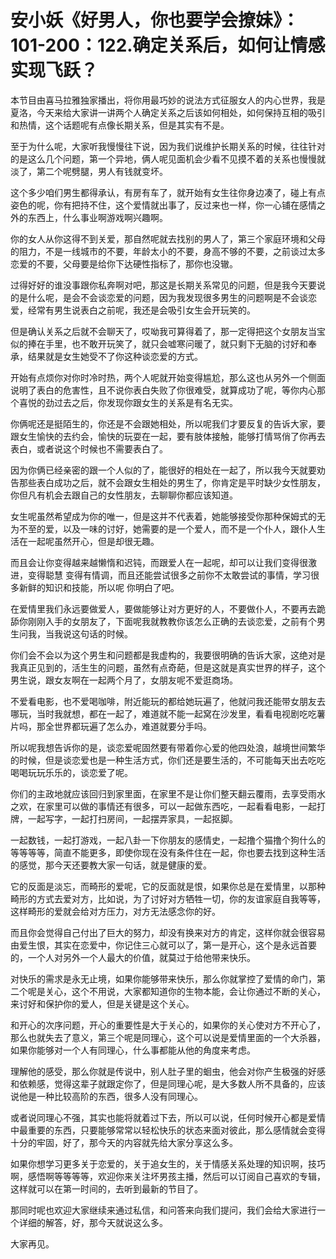 # 安小妖《好男人，你也要学会撩妹》：101-200：122.确定关系后，如何让情感实现飞跃？

本节目由喜马拉雅独家播出，将你用最巧妙的说法方式征服女人的内心世界，我是夏洛，今天来给大家讲一讲两个人确定关系之后该如何相处，如何保持互相的吸引和热情，这个话题呢有点像长期关系，但是其实有不是。

至于为什么呢，大家听我慢慢往下说，因为我们说维护长期关系的时候，往往针对的是这么几个问题，第一个异地，俩人呢见面机会少看不见摸不着的关系也慢慢就淡了，第二个呢劈腿，男人有钱就变坏。

这个多少咱们男生都得承认，有房有车了，就开始有女生往你身边凑了，碰上有点姿色的呢，你有把持不住，这个爱情就出事了，反过来也一样，你一心铺在感情之外的东西上，什么事业啊游戏啊兴趣啊。

你的女人从你这得不到关爱，那自然呢就去找别的男人了，第三个家庭环境和父母的阻力，不是一线城市的不要，年龄太小的不要，身高不够的不要，之前谈过太多恋爱的不要，父母要是给你下达硬性指标了，那你也没辙。

过得好好的谁没事跟你私奔啊对吧，那这是长期关系常见的问题，但是我今天要说的是什么呢，是会不会谈恋爱的问题，因为我发现很多男生的问题啊是不会谈恋爱，经常有男生说表白之前呢，我还是会吸引女生会开玩笑的。

但是确认关系之后就不会聊天了，哎呦我可算得着了，那一定得把这个女朋友当宝似的捧在手里，也不敢开玩笑了，就只会嘘寒问暖了，就只剩下无脑的讨好和奉承，结果就是女生她受不了你这种谈恋爱的方式。

开始有点烦你对你时冷时热，两个人呢就开始变得尴尬，那么这也从另外一个侧面说明了表白的危害性，且不说你表白失败了你很难受，就算成功了呢，等你内心那个喜悦的劲过去之后，你发现你跟女生的关系是有名无实。

你俩呢还是挺陌生的，你还是不会跟她相处，所以呢我们才要反复的告诉大家，要跟女生愉快的去约会，愉快的玩耍在一起，要有肢体接触，能够打情骂俏了你再去表白，或者说这个时候也不需要表白了。

因为你俩已经亲密的跟一个人似的了，能很好的相处在一起了，所以我今天就要劝告那些表白成功之后，就不会跟女生相处的男生了，你肯定是平时缺少女性朋友，你但凡有机会去跟自己的女性朋友，去聊聊你都应该知道。

女生呢虽然希望成为你的唯一，但是这并不代表着，她能够接受你那种保姆式的无为不至的爱，以及一味的讨好，她需要的是一个爱人，而不是一个仆人，跟仆人生活在一起呢虽然开心，但是却很无趣。

而且会让你变得越来越懒惰和迟钝，而跟爱人在一起呢，却可以让我们变得很激进，变得聪慧 变得有情调，而且还能尝试很多之前你不太敢尝试的事情，学习很多新鲜的知识和技能，所以呢 你明白了吧。

在爱情里我们永远要做爱人，要做能够让对方更好的人，不要做仆人，不要再去跪舔你刚刚入手的女朋友了，下面呢我就教教你该怎么正确的去谈恋爱，之前有个男生问我，当我说这句话的时候。

你们会不会以为这个男生和问题都是我虚构的，我要很明确的告诉大家，这绝对是我真正见到的，活生生的问题，虽然有点奇葩，但是这就是真实世界的样子，这个男生说，跟女友啊在一起两个月了，女朋友呢不爱逛商场。

不爱看电影，也不爱喝咖啡，附近能玩的都给她玩遍了，他就问我还能带女朋友去哪玩，当时我就想，都在一起了，难道就不能一起窝在沙发里，看看电视剧吃吃薯片吗，那全世界都玩遍了怎么办，难道就要分手吗。

所以呢我想告诉你的是，谈恋爱呢固然要有带着你心爱的他四处浪，越境世间繁华的时候，但是谈恋爱也是一种生活方式，你们还是要生活的，不可能每天出去吃吃喝喝玩玩乐乐的，谈恋爱了呢。

你们的主政地就应该回归到家里面，在家里不是让你们整天翻云覆雨，去享受雨水之欢，在家里可以做的事情还有很多，可以一起做东西吃，一起看看电影，一起打牌，一起写字，一起打扫房间，一起摆弄家具，一起抠脚。

一起数钱，一起打游戏，一起八卦一下你朋友的感情史，一起撸个猫撸个狗什么的等等等等，简直不能更多，即使你现在没有条件住在一起，你也要去找到这种生活的感觉，那今天还要教大家一句话，就是健康的爱。

它的反面是淡忘，而畸形的爱呢，它的反面就是恨，如果你总是在爱情里，以那种畸形的方式去爱对方，比如说，为了讨好对方牺牲一切，你的友谊家庭自我等等，这样畸形的爱就会给对方压力，对方无法感念你的好。

而且你会觉得自己付出了巨大的努力，却没有换来对方的肯定，这样你就会很容易由爱生恨，其实在恋爱中，你记住三心就可以了，第一是开心，这个是永远首要的，一个人对另外一个人最大的价值，就莫过于给他带来快乐。

对快乐的需求是永无止境，如果你能够带来快乐，那么你就掌控了爱情的命门，第二个呢是关心，这个不用说，大家都知道你的生物本能，会让你通过不断的关心，来讨好和保护你的爱人，但是关键是这个关心。

和开心的次序问题，开心的重要性是大于关心的，如果你的关心使对方不开心了，那么也就失去了意义，第三个呢是同理心，这个可以说是爱情里面的一个大杀器，如果你能够对一个人有同理心，什么事都能从他的角度来考虑。

理解他的感受，那么你就是传说中，别人肚子里的蛔虫，他会对你产生极强的好感和依赖感，觉得这辈子就跟定你了，但是同理心呢，是大多数人所不具备的，应该说他是一种比较高阶的东西，很多人没有同理心。

或者说同理心不强，其实也能将就着过下去，所以可以说，任何时候开心都是爱情中最重要的东西，只要能够常常以轻松快乐的状态来面对彼此，那么感情就会变得十分的牢固，好了，那今天的内容就先给大家分享这么多。

如果你想学习更多关于恋爱的，关于追女生的，关于情感关系处理的知识啊，技巧啊，感悟啊等等等等，欢迎你来关注坏男孩主播，然后可以订阅自己喜欢的专辑，这样就可以在第一时间的，去听到最新的节目了。

那同时呢也欢迎大家继续来通过私信，和问答来向我们提问，我们会给大家进行一个详细的解答，好，那今天就说这么多。

大家再见。